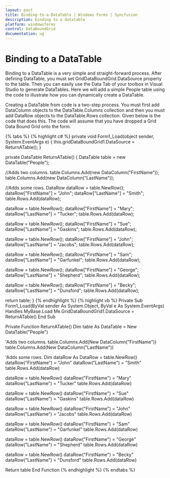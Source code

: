 ```yaml
---
layout: post
title: Binding-to-a-DataTable | Windows Forms | Syncfusion
description: binding to a datatable
platform: windowsforms
control: DataBoundGrid
documentation: ug
---
```


# Binding to a DataTable

Binding to a DataTable is a very simple and straight-forward process. After defining DataTable, you must set GridDataBoundGrid.DataSource property to the table. Then you can easily use the Data Tab of your toolbox in Visual Studio to generate DataTables. Here we will add a simple People table using the code to illustrate how you can dynamically create a DataTable. 

Creating a DataTable from code is a two-step process. You must first add DataColumn objects to the DataTable.Columns collection and then you must add DataRow objects to the DataTable.Rows collection. Given below is the code that does this. The code will assume that you have dropped a Grid Data Bound Grid onto the form.

{% tabs %}
{% highlight c# %}
private void Form1_Load(object sender, System.EventArgs e)
{
this.gridDataBoundGrid1.DataSource = ReturnATable();
}

private DataTable ReturnATable()
{
    DataTable table = new DataTable("People");

//Adds two columns.
   table.Columns.Add(new DataColumn("FirstName"));
   table.Columns.Add(new DataColumn("LastName"));

//Adds some rows.
   DataRow dataRow = table.NewRow();
   dataRow["FirstName"] = "John";
   dataRow["LastName"] = "Smith";
   table.Rows.Add(dataRow);


   dataRow = table.NewRow();
   dataRow["FirstName"] = "Mary";
   dataRow["LastName"] = "Tucker";
   table.Rows.Add(dataRow);

   dataRow = table.NewRow();
   dataRow["FirstName"] = "Sue";
   dataRow["LastName"] = "Gaskins";
   table.Rows.Add(dataRow);

   dataRow = table.NewRow();
   dataRow["FirstName"] = "John";
   dataRow["LastName"] = "Jacobs";
   table.Rows.Add(dataRow);

   dataRow = table.NewRow();
   dataRow["FirstName"] = "Sam";
   dataRow["LastName"] = "Garfunkel";
   table.Rows.Add(dataRow);

   dataRow = table.NewRow();
   dataRow["FirstName"] = "George";
   dataRow["LastName"] = "Shepherd";
   table.Rows.Add(dataRow);

   dataRow = table.NewRow();
   dataRow["FirstName"] = "Becky";
   dataRow["LastName"] = "Dunsford";
   table.Rows.Add(dataRow);

   return table;
}
{% endhighlight  %}
{% highlight vb %}
Private Sub Form1_Load(ByVal sender As System.Object, ByVal e As System.EventArgs) Handles MyBase.Load
Me.GridDataBoundGrid1.DataSource = ReturnATable()
End Sub

Private Function ReturnATable()
Dim table As DataTable = New DataTable("People")

'Adds two columns.
table.Columns.Add(New DataColumn("FirstName"))
table.Columns.Add(New DataColumn("LastName"))

'Adds some rows.
Dim dataRow As DataRow = table.NewRow()
dataRow("FirstName") = "John"
dataRow("LastName") = "Smith"
table.Rows.Add(dataRow)

dataRow = table.NewRow()
dataRow("FirstName") = "Mary"
dataRow("LastName") = "Tucker"
table.Rows.Add(dataRow)

dataRow = table.NewRow()
dataRow("FirstName") = "Sue"
dataRow("LastName") = "Gaskins"
table.Rows.Add(dataRow)

dataRow = table.NewRow()
dataRow("FirstName") = "John"
dataRow("LastName") = "Jacobs"
table.Rows.Add(dataRow)

dataRow = table.NewRow()
dataRow("FirstName") = "Sam"
dataRow("LastName") = "Garfunkel"
table.Rows.Add(dataRow)

dataRow = table.NewRow()
dataRow("FirstName") = "George"
dataRow("LastName") = "Shepherd"
table.Rows.Add(dataRow)

dataRow = table.NewRow()
dataRow("FirstName") = "Becky"
dataRow("LastName") = "Dunsford"
table.Rows.Add(dataRow)

Return table
End Function
{% endhighlight  %}
{% endtabs %}
